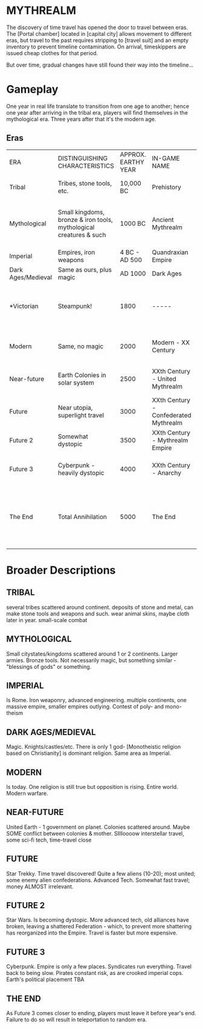 MYTHREALM
=========

The discovery of time travel has opened the door to travel between eras. The [Portal chamber] located in [capital city] allows movement to different eras, but travel to the past requires stripping to [travel suit] and an empty inventory to prevent timeline contamination. On arrival, timeskippers are issued cheap clothes for that period. 

But over time, gradual changes have still found their way into the timeline...

Gameplay
========

One year in real life translate to transition from one age to another; hence one year after arriving in the tribal era, players will find themselves in the mythological era. Three years after that it's the modern age. 

Eras
----

<table>
  <tr>
    <td>ERA</td>
    <td>DISTINGUISHING CHARACTERISTICS</td>
    <td>APPROX. EARTHY YEAR</td>
    <td>IN-GAME NAME</td>
    <td>COMMENTS</td>
  </tr>
  <tr>
    <td>Tribal</td>
    <td>Tribes, stone tools, etc.</td>
    <td>10,000 BC</td>
    <td>Prehistory</td>
    <td>Equivalent to our Stone Age</td>
  </tr>
  <tr>
    <td>Mythological</td>
    <td>Small kingdoms, bronze & iron tools, mythological creatures & such</td>
    <td>1000 BC</td>
    <td>Ancient Mythrealm</td>
    <td>Think Homeric Greece; setting for my 1998 game</td>
  </tr>
  <tr>
    <td>Imperial</td>
    <td>Empires, iron weapons</td>
    <td>4 BC - AD 500</td>
    <td>Quandraxian Empire</td>
    <td>Roman empire</td>
  </tr>
  <tr>
    <td>Dark Ages/Medieval</td>
    <td>Same as ours, plus magic</td>
    <td>AD 1000</td>
    <td>Dark Ages</td>
    <td>Standard + magic</td>
  </tr>  
  <tr>
    <td>*Victorian</td>
    <td>Steampunk!</td>
    <td>1800</td>
    <td>-----</td>
    <td>*Not sure about this one; maybe as sub-medieval setting?</td>
  </tr>
  <tr>
    <td>Modern</td>
    <td>Same, no magic</td>
    <td>2000</td>
    <td>Modern - XX Century</td>
    <td>Need to flesh this out to make it worthwhile</td>
  </tr>
  <tr>
    <td>Near-future</td>
    <td>Earth Colonies in solar system</td>
    <td>2500</td>
    <td>XXth Century - United Mythrealm</td>
    <td>Think happy Firefly - sublight travel</td>
  </tr>
  <tr>
    <td>Future</td>
    <td>Near utopia, superlight travel</td>
    <td>3000</td>
    <td>XXth Century - Confederated Mythrealm</td>
    <td>Star Trekky</td>
  </tr>
  <tr>
    <td>Future 2</td>
    <td>Somewhat dystopic</td>
    <td>3500</td>
    <td>XXth Century - Mythrealm Empire</td>
    <td>Star Warsy</td>
  </tr>
  <tr>
    <td>Future 3</td>
    <td>Cyberpunk - heavily dystopic</td>
    <td>4000</td>
    <td>XXth Century - Anarchy</td>
    <td>High-tech very limited; underground magic</td>
  </tr>
  <tr>
    <td>The End</td>
    <td>Total Annihilation</td>
    <td>5000</td>
    <td>The End</td>
    <td>Make players leave before this arrives; random teleport to another time if they don't</td>
  </tr>
</table>

Broader Descriptions
====================

TRIBAL
------
several tribes scattered around continent. deposits of stone and metal, can make stone tools and weapons and such. wear animal skins, maybe cloth later in year. small-scale combat

MYTHOLOGICAL
------------
Small citystates/kingdoms scattered around 1 or 2 continents. Larger armies. Bronze tools. Not necessarily magic, but something similar - "blessings of gods" or something.

IMPERIAL
--------
Is Rome. Iron weaponry, advanced engineering. multiple continents, one massive empire, smaller empires outlying. Contest of poly- and mono- theism

DARK AGES/MEDIEVAL
------------------
Magic. Knights/castles/etc. There is only 1 god- [Monotheistic religion based on Christianity] is dominant religion. Same area as Imperial.

MODERN
------
Is today. One religion is still true but opposition is rising. Entire world. Modern warfare.

NEAR-FUTURE
-----------
United Earth - 1 government on planet. Colonies scattered around. Maybe SOME conflict between colonies & mother. Slllloooow interstellar travel, some sci-fi tech, time-travel close

FUTURE
------
Star Trekky. Time travel discovered! Quite a few aliens (10-20); most united; some enemy alien confederations. Advanced Tech. Somewhat fast travel; money ALMOST irrelevant.

FUTURE 2
--------
Star Wars. Is becoming dystopic. More advanced tech, old alliances have broken, leaving a shattered Federation - which, to prevent more shattering has reorganized into the Empire. Travel is faster but more expensive.

FUTURE 3
--------
Cyberpunk. Empire is only a few places. Syndicates run everything. Travel back to being slow. Pirates constant risk, as are crooked imperial cops. Earth's political placement TBA

THE END
-------
As Future 3 comes closer to ending, players must leave it before year's end. Failure to do so will result in teleportation to random era.